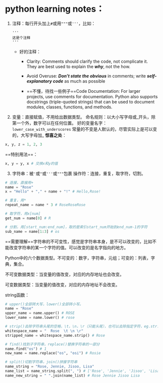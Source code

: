 # python learning notes：

1. 注释：每行开头加上`#`或用`"""`或`'''`，比如：

    ```
    '''
    这是个注释
    '''
    ```
    
    - 好的注释：
        - Clarity: Comments should clarify the code, not complicate it. They are best used to explain the ***why***, not the how.

        - Avoid Overuse: ***Don’t state the obvious*** in comments; write ***self-explanatory code*** as much as possible

        - ==不懂，待找一些例子==Code Documentation: For larger projects, use comments for documentation. Python also supports docstrings (triple-quoted strings) that can be used to document modules, classes, functions, and methods.
2. 变量：直接赋值，不用给出数据类型。
命名规则：以大小写字母或_开头，除第一个外，数字可以在任何位置。
好的变量名字：`lower_case_with_underscores`
常量的不变是人默认的，尽管实际上是可以变的，大写字母加_
**惊喜之处**：
```python
x, y, z = 1, 2, 3
```
==特别用法==：
```python
x, y = y, x # 交换x和y的值
```
3. 字符串：被`'`或`"`或`'''`或`"""`包裹
操作符：连接，重复，取字符，切割。
```python
# 连接，直接用+
name = "Rose"
x = "Hello" + "," + name + "!" # Hello,Rose!

# 重复，用*
repeat_name = name * 3 # RoseRoseRose

# 取字符，用x[num]
get_num = name[0] # R

# 分割，用[start_num:end_num]，取的是索引start_num开始到end_num-1的字符
sub_name = name[1:3] # os
```
==需要理解==字符串的不可变性，感觉是字符串本身，是不可以改变的，比如不能改变字符串的某一个字符的值。可以改变的是名字指向的地方。

Python中的六个数据类型。不可变的：数字，字符串，元组；可变的：列表，字典，集合。

不可变数据类型：当变量的值改变，对应的内存地址也会改变。

可变数据类型：当变量的值改变，对应的内存地址不会改变。

string函数：

```python
# upper()全部转大写，lower()全部转小写。
name = "Rose"
upper_name = name.upper() # ROSE
lower_name = name.lower() # rose

# strip()去除字符串头尾的空格，\t，\n，\r（只能头尾），也可以去除指定字符，eg.str.strip("0")。
whitespace_name = "  Rose  \t \n \r"
stripped_name = whitespace_name.strip() # Rose

# find()找到子字符串，replace()替换字符串的一部分
name.find("os") # 1
new_name = name.replace("os", "osi") # Rosie

# split()切割字符串，join()拼接字符串
name_string = "Rose, Jennie, Jisoo, Lisa"
name_list = name_string.split(", ") # ['Rose', 'Jennie', 'Jisoo', 'Lisa']
name_new_string = " ".join(name_list) # Rose Jennie Jisoo Lisa
```

